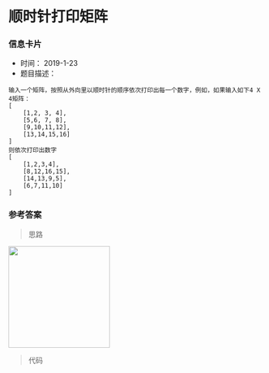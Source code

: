 # 顺时针打印矩阵 

### 信息卡片 

- 时间： 2019-1-23
- 题目描述：

```
输入一个矩阵，按照从外向里以顺时针的顺序依次打印出每一个数字，例如，如果输入如下4 X 4矩阵： 
[
    [1,2, 3, 4],
    [5,6, 7, 8],
    [9,10,11,12],
    [13,14,15,16]
]
则依次打印出数字
[
    [1,2,3,4],
    [8,12,16,15],
    [14,13,9,5],
    [6,7,11,10]
]
```



### 参考答案

> 思路

<img src="https://cs-notes-1256109796.cos.ap-guangzhou.myqcloud.com/48517227-324c-4664-bd26-a2d2cffe2bfe.png" width="200px">






> 代码

```java

```


